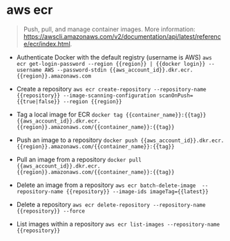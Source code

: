# aws ecr
> Push, pull, and manage container images.
> More information: <https://awscli.amazonaws.com/v2/documentation/api/latest/reference/ecr/index.html>.

- Authenticate Docker with the default registry (username is AWS)
`aws ecr get-login-password --region {{region}} | {{docker login}} --username AWS --password-stdin {{aws_account_id}}.dkr.ecr.{{region}}.amazonaws.com`

- Create a repository
`aws ecr create-repository --repository-name {{repository}} --image-scanning-configuration scanOnPush={{true|false}} --region {{region}}`

- Tag a local image for ECR
`docker tag {{container_name}}:{{tag}} {{aws_account_id}}.dkr.ecr.{{region}}.amazonaws.com/{{container_name}}:{{tag}}`

- Push an image to a repository
`docker push {{aws_account_id}}.dkr.ecr.{{region}}.amazonaws.com/{{container_name}}:{{tag}}`

- Pull an image from a repository
`docker pull {{aws_account_id}}.dkr.ecr.{{region}}.amazonaws.com/{{container_name}}:{{tag}}`

- Delete an image from a repository
`aws ecr batch-delete-image  --repository-name {{repository}} --image-ids imageTag={{latest}}`

- Delete a repository
`aws ecr delete-repository --repository-name {{repository}} --force`

- List images within a repository
`aws ecr list-images --repository-name {{repository}}`
